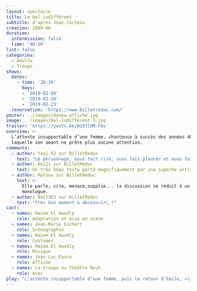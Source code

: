 ```yaml
---
layout: spectacle
title: Le bel indifférent
subtitle: d'après Jean Cocteau
creation: 2009-06
duration:
  intermission: false
  time: '00:50'
list: false
categories:
  - Adulte
  - Troupe
shows:
  dates:
    - time: '20:30'
      days:
      - '2019-02-09'
      - '2019-02-16'
      - '2019-02-23'
  reservation: 'https://www.billetreduc.com/'
poster: ../images/donya-affiche.jpg
image: ../images/bel-indifferent-3.jpg
trailer: 'https://youtu.be/DU37lHM-FAs'
overview: >-
  L’attente insupportable d’une femme, chanteuse à succès des années 40, à
  laquelle son amant ne prête plus aucune attention.
comments:
  - author: Yaoi-93 sur BilletReduc
    text: "Le personnage, nous fait rire, nous fait pleurer et nous fait passer par tout un tas d'émotions et c'est magique\_!"
  - author: Emi21 sur BilletReduc
    text: Un très beau texte porté magnifiquement par une superbe artiste en devenir
  - author: Mytsou sur BilletReduc
    text: >-
      Elle parle, crie, menace,supplie... la discussion se réduit à un
      monologue.
  - author: Nat2365 sur BilletReduc
    text: "Très bon moment à découvrir\_!"
cast:
  - names: Hazem El Awadly
    role: Adaptation et mise en scène
  - names: Jean-Marie Eichert
    role: Scénographie
  - names: Hazem El Awadly
    role: Costumes
  - names: Hazem El Awadly
    role: Musique
  - names: Jean-Luc Faure
    role: Affiche
  - names: La troupe du Théâtre Nout
    role: Avec
play: "L’attente insupportable d’une femme, puis le retour d’Émile, «\_bel indifférent\_», et le dialogue, se mutant en monologue, d’une amoureuse qui vide son cœur à son amant stoïque, dissimulé derrière son journal…\n\nTragédie pathétique de celui prêt à tout pour ne pas perdre ce qu’il a déjà perdu depuis longtemps.\n\nCe texte fut écrit en 1940, par Jean Cocteau pour son amie la môme Piaf. Poignant, tragique et drôle à sa façon, il nous entraîne dans les méandres de la folie amoureuse qui transforme les protagonistes du texte en 2 entités\_: celui qui est attendu et celui qui attend…"
---
```

